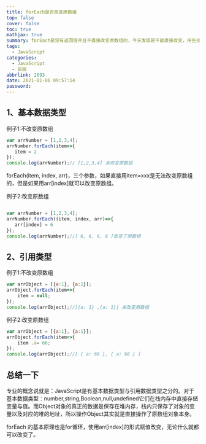 ```yaml
---
title: forEach是否改变原数组
top: false
cover: false
toc: true
mathjax: true
summary: forEach是没有返回值并且不直接改变原数组的，今天发现是不能直接改变，用些技巧是可以间接改变的。
tags:
  - JavaScript
categories:
  - JavaScript
  - 前端
abbrlink: 2693
date: 2021-01-06 09:57:14
password:
---
```



## 1、基本数据类型 

例子1:不改变原数组

```js
var arrNumber = [1,2,3,4];
arrNumber.forEach(item=>{
   item = 2
});
console.log(arrNumber);// [1,2,3,4] 未改变原数组

```

forEach(item, index, arr)，三个参数，如果直接用item=xxx是无法改变原数组的，但是如果用arr[index]就可以改变原数组。


例子2:改变原数组

```js

var arrNumber = [1,2,3,4];
arrNumber.forEach((item, index, arr)=>{
   arr[index] = 6
});
console.log(arrNumber);//[ 6, 6, 6, 6 ]改变了原数组

```

## 2、引用类型

例子1:不改变原数组

```js
var arrObject = [{a:1}, {a:1}];
arrObject.forEach(item=>{
    item = null;
});
console.log(arrObject);//[{a: 1} ,{a: 1}] 未改变原数组

```

例子2:改变原数组

```js
var arrObject = [{a:1}, {a:1}];
arrObject.forEach(item=>{
    item .a= 66;
});
console.log(arrObject);//[ { a: 66 }, { a: 66 } ]


```



## 总结一下


专业的概念说就是：JavaScript是有基本数据类型与引用数据类型之分的。对于基本数据类型：number,string,Boolean,null,undefined它们在栈内存中直接存储变量与值。而Object对象的真正的数据是保存在堆内存，栈内只保存了对象的变量以及对应的堆的地址，所以操作Object其实就是直接操作了原数组对象本身。

forEach 的基本原理也是for循环，使用arr[index]的形式赋值改变，无论什么就都可以改变了。
